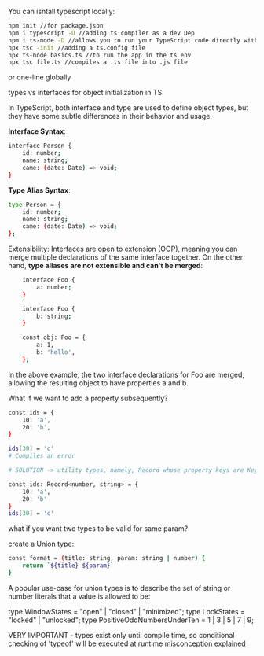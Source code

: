 You can isntall typescript locally:
```sh
npm init //for package.json
npm i typescript -D //adding ts compiler as a dev Dep
npm i ts-node -D //allows you to run your TypeScript code directly without precompiling your TypeScript code to JavaScript.
npx tsc -init //adding a ts.config file
npx ts-node basics.ts //to run the app in the ts env
npx tsc file.ts //compiles a .ts file into .js file
```

or one-line globally


types vs interfaces for object initialization in TS:

In TypeScript, both interface and type are used to define object types, but they have some subtle differences in their behavior and usage.


**Interface Syntax**:

```sh
interface Person {
    id: number;
    name: string;
    came: (date: Date) => void;
}
```

**Type Alias Syntax**:

```sh
type Person = {
    id: number;
    name: string;
    came: (date: Date) => void;
};
```

Extensibility: Interfaces are open to extension (OOP), meaning you can merge multiple declarations of the same interface together. On the other hand, **type aliases are not extensible and can't be merged**:

```sh
    interface Foo {
        a: number;
    }

    interface Foo {
        b: string;
    }

    const obj: Foo = {
        a: 1,
        b: 'hello',
    };
```
In the above example, the two interface declarations for Foo are merged, allowing the resulting object to have properties a and b.


What if we want to add a property subsequently?

```sh
const ids = {
    10: 'a',
    20: 'b',
}

ids[30] = 'c'
# Compiles an error

# SOLUTION -> utility types, namely, Record whose property keys are Keys and whose property values are Type

const ids: Record<number, string> = {
    10: 'a',
    20: 'b'
}
ids[30] = 'c'
```

what if you want two types to be valid for same param?

create a Union type:

```sh
const format = (title: string, param: string | number) {
    return `${title} ${param}`
}

```
A popular use-case for union types is to describe the set of string or number literals that a value is allowed to be:

type WindowStates = "open" | "closed" | "minimized";
type LockStates = "locked" | "unlocked";
type PositiveOddNumbersUnderTen = 1 | 3 | 5 | 7 | 9;

VERY IMPORTANT - types exist only until compile time, so conditional checking of 'typeof' will be executed at runtime
[misconception explained](https://youtu.be/-TsIUuA3yyE?t=829)